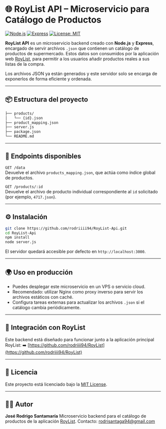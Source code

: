 # 🌐 RoyList API – Microservicio para Catálogo de Productos

[![Node.js](https://img.shields.io/badge/Node.js-18.x-green)](https://nodejs.org)
[![Express](https://img.shields.io/badge/Express.js-Backend-lightgrey)](https://expressjs.com)
[![License: MIT](https://img.shields.io/badge/License-MIT-yellow.svg)](LICENSE)

**RoyList API** es un microservicio backend creado con **Node.js** y **Express**, encargado de servir archivos `.json` que contienen un catálogo de productos de supermercado. Estos datos son consumidos por la aplicación web [RoyList](https://github.com/rodriiii94/RoyList), para permitir a los usuarios añadir productos reales a sus listas de la compra.

Los archivos JSON ya están generados y este servidor solo se encarga de exponerlos de forma eficiente y ordenada.

---

## 📦 Estructura del proyecto

```bash
├── products/
│   └── {id}.json
├── product_mapping.json     
├── server.js                 
├── package.json
└── README.md
```

---

## 🚀 Endpoints disponibles

`GET /data`  
Devuelve el archivo `products_mapping.json`, que actúa como índice global de productos.

`GET /products/:id`  
Devuelve el archivo de producto individual correspondiente al `id` solicitado (por ejemplo, `4717.json`).

---

## ⚙️ Instalación

```bash
git clone https://github.com/rodriiii94/RoyList-Api.git
cd RoyList-Api
npm install
node server.js
```

El servidor quedará accesible por defecto en `http://localhost:3000`.

---

## 🌍 Uso en producción

* Puedes desplegar este microservicio en un VPS o servicio cloud.
* Recomendado: utilizar Nginx como proxy inverso para servir los archivos estáticos con caché.
* Configura tareas externas para actualizar los archivos `.json` si el catálogo cambia periódicamente.

---

## 🧩 Integración con RoyList

Este backend está diseñado para funcionar junto a la aplicación principal RoyList:
➡️ [https://github.com/rodriiii94/RoyList](https://github.com/rodriiii94/RoyList)

---

## 📄 Licencia

Este proyecto está licenciado bajo la [MIT License](LICENSE).

---

## 👨‍💻 Autor

**José Rodrigo Santamaría**
Microservicio backend para el catálogo de productos de la aplicación [RoyList](https://github.com/rodriiii94/RoyList).
Contacto: [rodrisantaga94@gmail.com](mailto:rodrisantaga94@gmail.com)
